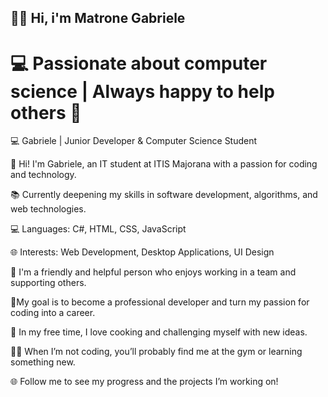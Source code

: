 ##  🙋‍♂️ Hi, i'm Matrone Gabriele
#  💻 Passionate about computer science | Always happy to help others 🤝

💻 Gabriele | Junior Developer & Computer Science Student

👋 Hi! I'm Gabriele, an IT student at ITIS Majorana with a passion for coding and technology.  

📚 Currently deepening my skills in software development, algorithms, and web technologies. 

💻 Languages: C#, HTML, CSS, JavaScript

🌐 Interests: Web Development, Desktop Applications, UI Design

🤝 I'm a friendly and helpful person who enjoys working in a team and supporting others. 

🎯My goal is to become a professional developer and turn my passion for coding into a career. 

🍝 In my free time, I love cooking and challenging myself with new ideas.

🏋️‍♂️ When I’m not coding, you’ll probably find me at the gym or learning something new.

🌐 Follow me to see my progress and the projects I’m working on!
